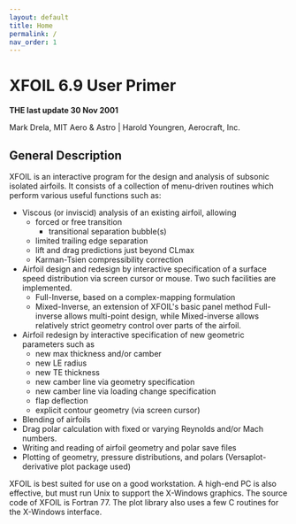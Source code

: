```yaml
---
layout: default
title: Home
permalink: /
nav_order: 1
---
```


# XFOIL 6.9  User Primer
**THE last update   30 Nov 2001**

Mark Drela, MIT Aero & Astro | Harold Youngren, Aerocraft, Inc.

## General Description

XFOIL is an interactive program for the design and analysis of subsonic
isolated airfoils. It consists of a collection of menu-driven routines
which perform various useful functions such as:

- Viscous (or inviscid) analysis of an existing airfoil, allowing
  - forced or free transition
    - transitional separation bubble(s)
  - limited trailing edge separation
  - lift and drag predictions just beyond CLmax
  - Karman-Tsien compressibility correction
- Airfoil design and redesign by interactive specification of
  a surface speed distribution via screen cursor or mouse. Two
  such facilities are implemented.
  - Full-Inverse, based on a complex-mapping formulation
  - Mixed-Inverse, an extension of XFOIL's basic panel method
    Full-inverse allows multi-point design, while Mixed-inverse allows
    relatively strict geometry control over parts of the airfoil.
- Airfoil redesign by interactive specification of
  new geometric parameters such as
  - new max thickness and/or camber
  - new LE radius
  - new TE thickness
  - new camber line via geometry specification
  - new camber line via loading change specification
  - flap deflection
  - explicit contour geometry (via screen cursor)
- Blending of airfoils
- Drag polar calculation with fixed or varying Reynolds and/or
  Mach numbers.
- Writing and reading of airfoil geometry and polar save files
- Plotting of geometry, pressure distributions, and polars
  (Versaplot-derivative plot package used)

XFOIL is best suited for use on a good workstation. A high-end PC
is also effective, but must run Unix to support the X-Windows graphics.
The source code of XFOIL is Fortran 77. The plot library also
uses a few C routines for the X-Windows interface.
